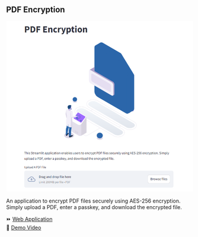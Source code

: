 ## PDF Encryption

![cover](assets/images/cover.png)

An application to encrypt PDF files securely using AES-256 encryption. 
Simply upload a PDF, enter a passkey, and download the encrypted file.

<div>⏩ <a href = "https://shihjen-pdf-encryption-app-skur0v.streamlit.app/">Web Application</a></div>
<div>🎥 <a href=" ">Demo Video</a></div>
